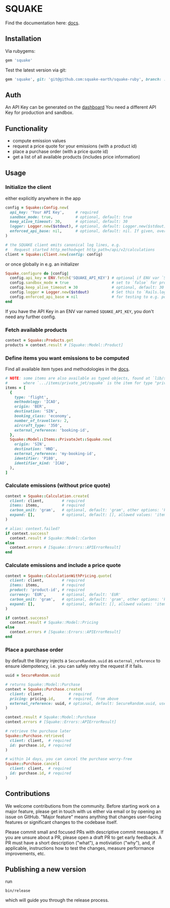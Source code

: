 # SQUAKE

Find the documentation here: [docs](https://docs.squake.earth/).

## Installation

Via rubygems:

```ruby
gem 'squake'
```

Test the latest version via git:

```ruby
gem 'squake', git: 'git@github.com:squake-earth/squake-ruby', branch: :main
```

## Auth

An API Key can be generated on the [dashboard](https://dashboard.squake.earth/.)
You need a different API Key for production and sandbox.

## Functionality

* compute emission values
* request a price quote for your emissions (with a product id)
* place a purchase order (with a price quote id)
* get a list of all available products (includes price information)

## Usage

### Initialize the client

either explicitly anywhere in the app

```ruby
config = Squake::Config.new(
  api_key: 'Your API Key',     # required
  sandbox_mode: true,          # optional, default: true
  keep_alive_timeout: 30,      # optional, default: 30
  logger: Logger.new($stdout), # optional, default: Logger.new($stdout)
  enforced_api_base: nil,      # optional, default: nil. If given, overrides the API base URL.
)

# the SQUAKE client emits canonical log lines, e.g.
#   Request started http_method=get http_path=/api/v2/calculations
client = Squake::Client.new(config: config)
```

or once globally in e.g. an initializer

```ruby
Squake.configure do |config|
  config.api_key = ENV.fetch('SQUAKE_API_KEY') # optional if ENV var `SQUAKE_API_KEY` is set
  config.sandbox_mode = true                   # set to `false` for production
  config.keep_alive_timeout = 30               # optional, default: 30
  config.logger = Logger.new($stdout)          # Set this to `Rails.logger` when using Rails
  config.enforced_api_base = nil               # for testing to e.g. point to a local server
end
```

If you have the API Key in an ENV var named `SQUAKE_API_KEY`, you don't need any further config.

### Fetch available products

```ruby
context = Squake::Products.get
products = context.result # [Squake::Model::Product]
```

### Define items you want emissions to be computed

Find all available item types and methodologies in the [docs](https://docs-v2.squake.earth/group/endpoint-calculations).

```ruby
# NOTE: some items are also available as typed objects, found at `lib/squake/model/items/**/*.rb`
#       where `.../items/private_jet/squake` is the item for type "private_jet" and methodology "squake".
items = [
  {
    type: 'flight',
    methodology: 'ICAO',
    origin: 'BER',
    destination: 'SIN',
    booking_class: 'economy',
    number_of_travellers: 2,
    aircraft_type: '350',
    external_reference: 'booking-id',
  },
  Squake::Model::Items::PrivateJet::Squake.new(
    origin: 'SIN',
    destination: 'HND',
    external_reference: 'my-booking-id',
    identifier: 'P180',
    identifier_kind: 'ICAO',
  ),
]
```

### Calculate emissions (without price quote)

```ruby
context = Squake::Calculation.create(
  client: client,        # required
  items: items,          # required
  carbon_unit: 'gram',   # optional, default: 'gram', other options: 'kilogram', 'tonne'
  expand: [],            # optional, default: [], allowed values: 'items' to enrich the response
)

# alias: context.failed?
if context.success?
  context.result # Squake::Model::Carbon
else
  context.errors # [Squake::Errors::APIErrorResult]
end
```

### Calculate emissions and include a price quote

```ruby
context = Squake::CalculationWithPricing.quote(
  client: client,        # required
  items: items,          # required
  product: 'product-id', # required
  currency: 'EUR',       # optional, default: 'EUR'
  carbon_unit: 'gram',   # optional, default: 'gram', other options: 'kilogram', 'tonne'
  expand: [],            # optional, default: [], allowed values: 'items', 'product', 'price' to enrich the response
)

if context.success?
  context.result # Squake::Model::Pricing
else
  context.errors # [Squake::Errors::APIErrorResult]
end
```

### Place a purchase order

by default the library injects a `SecureRandom.uuid` as `external_reference` to ensure idempotency, i.e. you can safely retry the request if it fails.

```ruby
uuid = SecureRandom.uuid

# returns Squake::Model::Purchase
context = Squake::Purchase.create(
  client: client,           # required
  pricing: pricing.id,      # required, from above
  external_reference: uuid, # optional, default: SecureRandom.uuid, used for idempotency, if given, MUST be unique
)

context.result # Squake::Model::Purchase
context.errors # [Squake::Errors::APIErrorResult]

# retrieve the purchase later
Squake::Purchase.retrieve(
  client: client,  # required
  id: purchase.id, # required
)

# within 14 days, you can cancel the purchase worry-free
Squake::Purchase.cancel(
  client: client,  # required
  id: purchase.id, # required
)
```

## Contributions

We welcome contributions from the community. Before starting work on a major feature, please get in touch with us either via email or by opening an issue on GitHub. "Major feature" means anything that changes user-facing features or significant changes to the codebase itself.

Please commit small and focused PRs with descriptive commit messages. If you are unsure about a PR, please open a draft PR to get early feedback. A PR must have a short description ("what"), a motiviation ("why"), and, if applicable, instructions how to test the changes, measure performance improvements, etc.

## Publishing a new version

run

```shell
bin/release
```

which will guide you through the release process.
